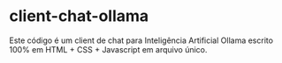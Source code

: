 # client-chat-ollama
Este código é um client de chat para Inteligência Artificial Ollama escrito 100% em HTML + CSS + Javascript em arquivo único.
